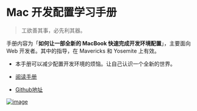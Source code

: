 Mac 开发配置学习手册
====================

>工欲善其事，必先利其器。

手册内容为「**如何让一部全新的 MacBook 快速完成开发环境配置**」，主要面向 Web 开发者。其中的指导，在 Mavericks 和 Yosemite 上有效。

* 本手册可以减少配置开发环境的烦恼。让自己认识一个全新的世界。

* [阅读手册](http://mba811.gitbooks.io/mac-dev/content/)
* [Github地址](https://github.com/mba811/mac-dev)

[![image](http://7q5cfr.com1.z0.glb.clouddn.com/cover.jpg)](http://mba811.gitbooks.io/mac-dev/content/)
